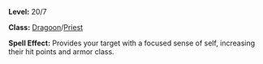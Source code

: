<!-- TITLE: Spell: Center -->
<!-- SUBTITLE:  -->

**Level:** 20/7

**Class:** [Dragoon](dragoon)/[Priest](priest)

**Spell Effect:** Provides your target with a focused sense of self, increasing their hit points and armor class.